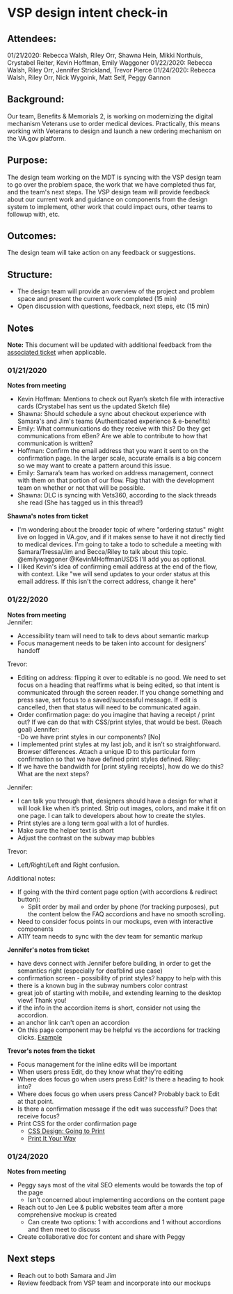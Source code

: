 # VSP design intent check-in

## Attendees: 
01/21/2020: Rebecca Walsh, Riley Orr, Shawna Hein, Mikki Northuis, Crystabel Reiter, Kevin Hoffman, Emily Waggoner
01/22/2020: Rebecca Walsh, Riley Orr, Jennifer Strickland, Trevor Pierce
01/24/2020: Rebecca Walsh, Riley Orr, Nick Wygoink, Matt Self, Peggy Gannon

## Background:
Our team, Benefits & Memorials 2, is working on modernizing the digital mechanism Veterans use to order medical devices. Practically, this means working with Veterans to design and launch a new ordering mechanism on the VA.gov platform.

## Purpose:
The design team working on the MDT is syncing with the VSP design team to go over the problem space, the work that we have completed thus far, and the team's next steps. The VSP design team will provide feedback about our current work and guidance on components from the design system to implement, other work that could impact ours, other teams to followup with, etc. 

## Outcomes:
The design team will take action on any feedback or suggestions. 

## Structure:
- The design team will provide an overview of the project and problem space and present the current work completed (15 min)
- Open discussion with questions, feedback, next steps, etc (15 min)

## Notes
**Note:** This document will be updated with additional feedback from the [associated ticket](https://github.com/department-of-veterans-affairs/va.gov-team/issues/4963) when applicable.

### 01/21/2020

**Notes from meeting**<br>
- Kevin Hoffman: Mentions to check out Ryan’s sketch file with interactive cards (Crystabel has sent us the updated Sketch file)
- Shawna: Should schedule a sync about checkout experience with Samara's and Jim's teams (Authenticated experience & e-benefits) 
- Emily: What communications do they receive with this? Do they get communications from eBen? Are we able to contribute to how that communication is written? 
- Hoffman: Confirm the email address that you want it sent to on the confirmation page. In the larger scale, accurate emails is a big concern so we may want to create a pattern around this issue.
- Emily: Samara’s team has worked on address management, connect with them on that portion of our flow. Flag that with the development team on whether or not that will be possible.
- Shawna: DLC is syncing with Vets360, according to the slack threads she read (She has tagged us in this thread!)

**Shawna's notes from ticket**
- I'm wondering about the broader topic of where "ordering status" might live on logged in VA.gov, and if it makes sense to have it not directly tied to medical devices. I'm going to take a todo to schedule a meeting with Samara/Tressa/Jim and Becca/Riley to talk about this topic. @emilywaggoner @KevinMHoffmanUSDS I'll add you as optional.
- I liked Kevin's idea of confirming email address at the end of the flow, with context. Like "we will send updates to your order status at this email address. If this isn't the correct address, change it here"

### 01/22/2020

**Notes from meeting**<br>
Jennifer:<br> 
- Accessibility team will need to talk to devs about semantic markup
- Focus management needs to be taken into account for designers’ handoff

Trevor:<br>
- Editing on address: flipping it over to editable is no good. We need to set focus on a heading that reaffirms what is being edited, so that intent is communicated through the screen reader. If you change something and press save, set focus to a saved/successful message. If edit is cancelled, then that status will need to be communicated again.
- Order confirmation page: do you imagine that having a receipt / print out? If we can do that with CSS/print styles, that would be best. (Reach goal)
Jennifer: <br>
-Do we have print styles in our components? [No]
- I implemented print styles at my last job, and it isn’t so straightforward. Browser differences. Attach a unique ID to this particular form confirmation so that we have defined print styles defined.
Riley: <br>
- If we have the bandwidth for [print styling receipts], how do we do this? What are the next steps?

Jennifer: <br>
- I can talk you through that, designers should have a design for what it will look like when it’s printed. Strip out images, colors, and make it fit on one page. I can talk to developers about how to create the styles.
- Print styles are a long term goal with a lot of hurdles.
- Make sure the helper text is short
- Adjust the contrast on the subway map bubbles

Trevor: <br>
- Left/Right/Left and Right confusion.

Additional notes:<br>
- If going with the third content page option (with accordions & redirect button): 
   - Split order by mail and order by phone (for tracking purposes), put the content below the FAQ accordions and have no smooth scrolling.
- Need to consider focus points in our mockups, even with interactive components 
- A11Y team needs to sync with the dev team for semantic markup

**Jennifer's notes from ticket**<br>
- have devs connect with Jennifer before building, in order to get the semantics right (especially for deafblind use case)
- confirmation screen - possibility of print styles? happy to help with this
- there is a known bug in the subway numbers color contrast
- great job of starting with mobile, and extending learning to the desktop view! Thank you!
- if the info in the accordion items is short, consider not using the accordion.
- an anchor link can't open an accordion
- On this page component may be helpful vs the accordions for tracking clicks. [Example](https://www.va.gov/pittsburgh-health-care/health-services/)

**Trevor's notes from the ticket**<br>
- Focus management for the inline edits will be important
- When users press Edit, do they know what they're editing
- Where does focus go when users press Edit? Is there a heading to hook into?
- Where does focus go when users press Cancel? Probably back to Edit at that point.
- Is there a confirmation message if the edit was successful? Does that receive focus?
- Print CSS for the order confirmation page
   - [CSS Design: Going to Print](https://alistapart.com/article/goingtoprint/)
   - [Print It Your Way](https://alistapart.com/article/printyourway/)

### 01/24/2020

**Notes from meeting**<br>
- Peggy says most of the vital SEO elements would be towards the top of the page 
   - Isn't concerned about implementing accordions on the content page 
- Reach out to Jen Lee & public websites team after a more comprehensive mockup is created
   - Can create two options: 1 with accordions and 1 without accordions and then meet to discuss
- Create collaborative doc for content and share with Peggy 

## Next steps 
- Reach out to both Samara and Jim
- Review feedback from VSP team and incorporate into our mockups

